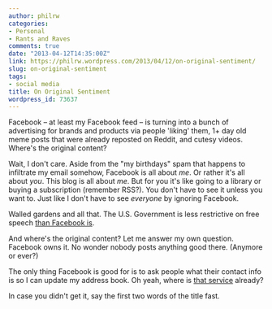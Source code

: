 ```yaml
---
author: philrw
categories:
- Personal
- Rants and Raves
comments: true
date: "2013-04-12T14:35:00Z"
link: https://philrw.wordpress.com/2013/04/12/on-original-sentiment/
slug: on-original-sentiment
tags:
- social media
title: On Original Sentiment
wordpress_id: 73637
---
```


Facebook – at least my Facebook feed – is turning into a bunch of advertising for brands and products via people 'liking' them, 1+ day old meme posts that were already reposted on Reddit, and cutesy videos. Where's the original content?

Wait, I don't care. Aside from the "my birthdays" spam that happens to infiltrate my email somehow, Facebook is all about _me_. Or rather it's all about _you_. This blog is all about _me_. But for you it's like going to a library or buying a subscription (remember RSS?). You don't have to see it unless you want to. Just like I don't have to see _everyone_ by ignoring Facebook.

Walled gardens and all that. The U.S. Government is less restrictive on free speech [than Facebook is](http://www.npr.org/blogs/alltechconsidered/2013/04/03/176147408/facebooks-online-speech-rules-keep-users-on-a-tight-leash).

And where's the original content? Let me answer my own question. Facebook owns it. No wonder nobody posts anything good there. (Anymore or ever?)

The only thing Facebook is good for is to ask people what their contact info is so I can update my address book. Oh yeah, where is [that service](https://www.fullcontact.com/) already?

In case you didn't get it, say the first two words of the title fast.
